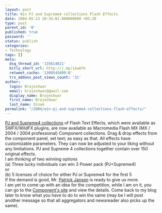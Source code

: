 ```yaml
---
layout: post
title: Win PJ and Supreme4 collections Flash Effects
date: 2004-05-23 10:34:01.000000000 +05:30
type: post
parent_id: '0'
published: true
password: ''
status: publish
categories:
- Technology
tags: []
meta:
  dsq_thread_id: '135614821'
  bitly_short_url: http://j.mp/iewAfm
  retweet_cache: '1309545899:0'
  trx_addons_post_views_count: '31'
author:
  login: Brajeshwar
  email: brajeshwar@gmail.com
  display_name: Brajeshwar
  first_name: Brajeshwar
  last_name: Oinam
permalink: "/2004/win-pj-and-supreme4-collections-flash-effects/"
---
```

<p><a href="http://www.patrickjansen.net/components/" title="PJ and Supreme4 collections">PJ and Supreme4 collections</a> of Flash Text Effects, which were available as SWFX/WildFX plugins, are now available as Macromedia Flash MX (MX / 2004 / 2004 professional) Component collections. Drag & drop effects from the component panel, set text; as easy as that. All effects have customizable parameters. They can now be adjusted to your liking without any limitations. PJ and Supreme 4 collections together contain over 150 original effects.<br />
I am thinking of two winning options<br />
(a) Three lucky individuals can win 3 Power pack (PJ+Supreme4)<br />
or<br />
(b) 5 licenses of choice for either PJ or Supreme4 for the first 5<br />
If the demand is good, Mr. <a href="http://www.patrickjansen.net/" title="Patrick Jansen">Patrick Jansen</a> is ready to give us more.<br />
I am yet to come up with an idea for the competition, while I am on it, you can go to the <a href="http://www.patrickjansen.net/components/" title="PJ and Supreme4 collections">Component's site</a> and view the details. Come back to my blog later to know what you have to do to win the same (may be I will post another message so that all aggregators and newsreader also picks up the same).</p>
